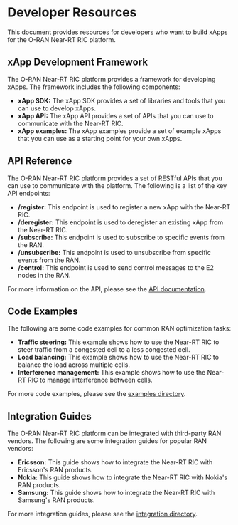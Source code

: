 # Developer Resources

This document provides resources for developers who want to build xApps for the O-RAN Near-RT RIC platform.

## xApp Development Framework

The O-RAN Near-RT RIC platform provides a framework for developing xApps. The framework includes the following components:

*   **xApp SDK:** The xApp SDK provides a set of libraries and tools that you can use to develop xApps.
*   **xApp API:** The xApp API provides a set of APIs that you can use to communicate with the Near-RT RIC.
*   **xApp examples:** The xApp examples provide a set of example xApps that you can use as a starting point for your own xApps.

## API Reference

The O-RAN Near-RT RIC platform provides a set of RESTful APIs that you can use to communicate with the platform. The following is a list of the key API endpoints:

*   **/register:** This endpoint is used to register a new xApp with the Near-RT RIC.
*   **/deregister:** This endpoint is used to deregister an existing xApp from the Near-RT RIC.
*   **/subscribe:** This endpoint is used to subscribe to specific events from the RAN.
*   **/unsubscribe:** This endpoint is used to unsubscribe from specific events from the RAN.
*   **/control:** This endpoint is used to send control messages to the E2 nodes in the RAN.

For more information on the API, please see the [API documentation](api.md).

## Code Examples

The following are some code examples for common RAN optimization tasks:

*   **Traffic steering:** This example shows how to use the Near-RT RIC to steer traffic from a congested cell to a less congested cell.
*   **Load balancing:** This example shows how to use the Near-RT RIC to balance the load across multiple cells.
*   **Interference management:** This example shows how to use the Near-RT RIC to manage interference between cells.

For more code examples, please see the [examples directory](examples).

## Integration Guides

The O-RAN Near-RT RIC platform can be integrated with third-party RAN vendors. The following are some integration guides for popular RAN vendors:

*   **Ericsson:** This guide shows how to integrate the Near-RT RIC with Ericsson's RAN products.
*   **Nokia:** This guide shows how to integrate the Near-RT RIC with Nokia's RAN products.
*   **Samsung:** This guide shows how to integrate the Near-RT RIC with Samsung's RAN products.

For more integration guides, please see the [integration directory](integration).
